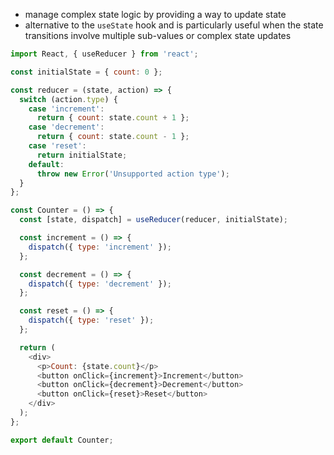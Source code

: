 - manage complex state logic by providing a way to update state
- alternative to the `useState` hook and is particularly useful when the state transitions involve multiple sub-values or complex state updates

```js
import React, { useReducer } from 'react';

const initialState = { count: 0 };

const reducer = (state, action) => {
  switch (action.type) {
    case 'increment':
      return { count: state.count + 1 };
    case 'decrement':
      return { count: state.count - 1 };
    case 'reset':
      return initialState;
    default:
      throw new Error('Unsupported action type');
  }
};

const Counter = () => {
  const [state, dispatch] = useReducer(reducer, initialState);

  const increment = () => {
    dispatch({ type: 'increment' });
  };

  const decrement = () => {
    dispatch({ type: 'decrement' });
  };

  const reset = () => {
    dispatch({ type: 'reset' });
  };

  return (
    <div>
      <p>Count: {state.count}</p>
      <button onClick={increment}>Increment</button>
      <button onClick={decrement}>Decrement</button>
      <button onClick={reset}>Reset</button>
    </div>
  );
};

export default Counter;

```